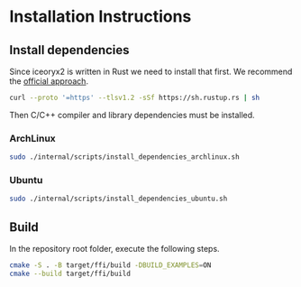 # Installation Instructions

## Install dependencies

Since iceoryx2 is written in Rust we need to install that first. We recommend
the [official approach](https://www.rust-lang.org/tools/install).

```sh
curl --proto '=https' --tlsv1.2 -sSf https://sh.rustup.rs | sh
```

Then C/C++ compiler and library dependencies must be installed.

### ArchLinux

```sh
sudo ./internal/scripts/install_dependencies_archlinux.sh
```

### Ubuntu

```sh
sudo ./internal/scripts/install_dependencies_ubuntu.sh
```

## Build

In the repository root folder, execute the following steps.

```bash
cmake -S . -B target/ffi/build -DBUILD_EXAMPLES=ON
cmake --build target/ffi/build
```
